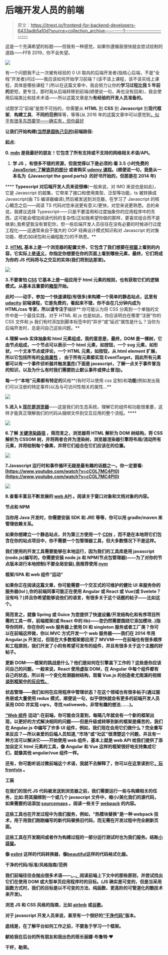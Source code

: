 # 后端开发人员的前端

> 原文：<https://itnext.io/frontend-for-backend-developers-6433adb5a10d?source=collection_archive---------1----------------------->

这是一个充满希望的标题——但我有一种感觉，如果你遵循我很快就会尝试绘制的道路——FFB 2019，你不会失望。

![](img/0a3b1786e375869749e6006576b7e61f.png)

有一个问题我不止一次被有经验的 0 UI 取向的后端开发者(指核心后端，不是“全栈”开发者)问过——我应该如何开始学习前端？(该不该上课程，该不该买线上课程，具体是哪些课程？)所以在这篇文章中，我会努力让你的**学习过程比我 5 年前的**更短，更专注，那时我从后端转移到前端(顺便说一句，再也没有回来)，我会使用后端类比和技术术语——所以这篇文章是为**有经验的开发人员准备的。**

试图学习“前端”是势不可挡的，你需要从 **HTML** 到 **CSS** 到 **Javascript** 到**现代框架**、**构建工具**、**不同的范例**等等，等等(从 2016 年的这篇文章中可以感觉到[，似乎有很多东西要学——确实有，但你最好](https://hackernoon.com/how-it-feels-to-learn-javascript-in-2016-d3a717dd577f)

**让我们开始构建[(当然是固执己见的)](https://github.com/kamranahmedse/developer-roadmap)前端路径:**

****起点:****

**0. [**mdn**](https://developer.mozilla.org/en-US/) 是我最好的朋友！它包含了所有支持或不支持的网络相关术语/API。**

1.  ****学 JS** ，有很多不错的资源，但我觉得以下是必须的:看 3.5 小时免费的 [**JavaScript:了解诡异的部分**](https://www.youtube.com/watch?v=Bv_5Zv5c-Ts) 或者购买 [udemy 课程](https://www.udemy.com/understand-javascript/)。(顺便说一句，我是从一本名为《Javascript the good parts》的好书开始的，但那是在 2014 年)**

**** **Typescript 对后端开发人员来说很棒**(一般来说，对 IMO 来说也是如此)，它是 Javascript 的超集，它带来了接口和使用类型、泛型等功能，ts 被转换成 Javascript(由 TS 编译器编译),然后被发送到浏览器，在学习了 Javascript 的核心概念之后——阅读 TS 代码对您来说更有意义/更快，对您来说更熟悉。总的来说，我建议选择 Typescript——只是不要滥用和过度抽象你的应用程序中的东西，这可能会增加阅读代码的复杂性(正如我希望你做的那样，更喜欢组合而不是继承),我希望我没有冒犯你，但一些后端开发人员往往在没有必要的时候进行过度工程化——这通常来自于强大的 OOP 经典设计模式知识和对 Javascript 的对象功能、模式(如闭包和元编程能力)的不熟悉。**

**2. [**HTML**](https://developer.mozilla.org/en-US/docs/Learn/HTML/Introduction_to_HTML) 基本上是一个浏览器的配置文件，它包含了我们想要在[视窗](https://www.w3schools.com/css/css_rwd_viewport.asp)上看到的内容，它实际上是[语义](https://www.w3schools.com/html/html5_semantic_elements.asp)，你指定你想要在你的页面上看到哪些元素，最终，它们将成为你的 JS 代码将与之交互的实体(我们将到达那里)。**

**![](img/1a9884299a20be26f8823efe8ad9db42.png)**

**3.不要害怕 [**CSS**](https://developer.mozilla.org/en-US/docs/Learn/CSS) 它基本上是一组应用于 html 元素的规则，也有获取它们的逻辑模式。从基本且重要的[箱型](https://developer.mozilla.org/en-US/docs/Learn/CSS/Introduction_to_CSS/Box_model)开始。**

**此时——**动手**，参加一个快速课程(有很多)来构建一个简单的静态站点，这里有 [udacity](https://www.udacity.com/course/front-end-web-developer-nanodegree--nd001) 前端课程，它是免费的，看起来不错，你不会在几分钟内成为 HTML/css 专家，所以请专注于**编排**:你可能认为将 CSS 分离到一个单独的文件中是一个最佳实践，对于 HTML 和 js 也是如此，你应该明白在哪里“注册”你的 CSS 文件和 js 我们有时添加到脚本标签中的“异步”或“延迟”属性是什么？当你为后端开发时，总是问自己这些问题。**

**4.理解 **web 实体抽象**和 html 元素组成，我的意思是，最终，DOM 是一棵树，它由节点组成，一个节点可以表示一个 html 元素，如按钮，一个 svg 元素，如形状，一个文本节点或评论，一个 HTML 元素，如按钮，从 html element 扩展，所以它包括所有的[**全局属性**](https://developer.mozilla.org/en-US/docs/Web/HTML/Global_attributes) ， 由于所有元素都实现 EventTarget，因此所有元素都可以有一个事件侦听器并触发[事件](https://developer.mozilla.org/en-US/docs/Web/Events)(下面是 javascript，了解一点关于事件冒泡的知识，以及为什么有时我们需要防止默认事件或停止冒泡)。**

**每一个“本地”元素都有特定的**风格**(有时可以使用 css 定制)和**功能**(例如发出我们可以注册的特定事件)以及与可访问性相关的属性...**

**![](img/c154bbcfb2497620f812b9189f8c9225.png)**

**5.进入 **k** [**现在是浏览器**](https://www.html5rocks.com/en/tutorials/internals/howbrowserswork/)**——这是我们的生态系统，理解它的组件和功能很重要，这样才能真正理解我们的代码从捆绑文件到交互应用的整个流程。****

****![](img/56792357ee225c55ba126e20ef635cf1.png)****

****6.了解 [**关键渲染路径**](https://developers.google.com/web/fundamentals/performance/critical-rendering-path/) ，简而言之，浏览器将 HTML 解析为 DOM 树结构，将 CSS 解析为 CSSOM 树，并将两者合并为渲染树，浏览器渲染器引擎将布局/流动所有元素，并将绘制每个像素，并将它们组合在它们应该在的位置。****

****![](img/d50b248d6af214a5f27a2be036382a74.png)****

****7.Javascript 运行时和事件循环无疑是最有趣的话题之一。你一定要看:[https://www.youtube.com/watch?v=cCOL7MC4Pl0](https://www.youtube.com/watch?v=cCOL7MC4Pl0)****

****![](img/3826aee6af0fb83defda5262c47c0e21.png)****

****8.查看丰富且不断发展的 [**web API**](https://developer.mozilla.org/en-US/docs/Web/API) 。阅读关于窗口对象和文档对象的内容。****

******节点和 NPM******

****当你用 Java 开发时，你需要安装 SDK 和 JRE 等等，你可以用 gradle/maven 来管理依赖关系。****

****如果你想建立一个静态站点，并为第三方使用一个 [CDN](https://www.cloudflare.com/learning/cdn/what-is-a-cdn/) ，而不是在本地将它们包含在你的站点项目中，你不需要一个包管理器工具，但大多数情况下不是这样。****

****我们使用的开发工具需要能够在本地运行，因为我们的工具库是用 javascript (node.js)编写的，你需要安装 node.js 和 NPM(节点包管理器)——为了对你的节点版本进行本地控制(不要全局安装),我推荐使用 [nvm](https://github.com/nvm-sh/nvm)****

******框架/SPA 和 web 组件“运动”******

****如果你正在阅读这篇文章，你可能需要一个交互式的可维护的健壮 UI 来服务你的服务器(lol ),你的前端同事可能正在使用 Angular 或 React 或 Vue(或 Svelete？没有吗？)并且你希望能够说他们的语言，有很多关于这个话题的帖子——比如这个。****

****简而言之，就像 Spring 或 Guice 为您提供了快速设置/开发结构化和有序项目所需的工具一样，前端框架(或 React 中的 lib)——您仍然需要围绕它添加模块..)指导你同样，你在你的 web 服务器上使用 DI 和 singleton 服务或者工厂类？你可以在前端这样做，你以 MVC 方式开发一个 web 服务器——我们在 2014 年用 Angular.js 开发过，但现在大多数框架都应用了 MVVM——在前端也有很多顺序和工程原则，我们开发了小的有希望可发布的组件，并且有很多关于这个主题的好帖子。****

****更新 DOM——框架的挑战是什么？他们是如何在引擎盖下工作的？这些是你应该问自己的问题，一般来说，React 使用虚拟 DOM，在 Angular 中每个组件都有自己的状态，所以有一个变化检测器树结构，观看 Vue.js 的创造者尤雨溪的视频[谈到框架中的反应性。](https://www.youtube.com/watch?v=r4pNEdIt_l4)****

****状态管理——我们如何在应用程序中管理状态？在这个领域也有很多帖子(通过服务层或大量使用 redux 模式，顺便说一句，似乎很快就会有更多的前端开发人员采用 DDD 并实现 cqrs，寻找 nativeweb，非常有趣的想法……)。****

****[**“Web 组件**](https://developers.google.com/web/fundamentals/web-components/customelements) 运动”:在前端，你可能会注意到，每隔几年就会有一个新的框架出现，以更好的方式解决相同的问题——但是升级或转移到新的框架是痛苦的，我们在 Angular.js 中编写了许多 UI 组件，例如，我们现在会用它们做什么？完全重写来反应？—所以亲爱的后端人员知道,“市场”或“社区”很清楚这个问题，并且有一种方法可以解决它——开始使用 web 组件，基本上就是 web API 给我们提供了添加自定义 html 元素的工具，像 Angular 和 Vue 这样的框架很好地支持集成它们，就像其他 angular/vue 组件一样。****

****还有，你可能听说过微前端这个术语，我就不去解释了，你可以在这里读到它[，玩](https://micro-frontends.org/) [frontyjs](https://github.com/frontyjs/fronty) 。****

******工装******

****在我们的现代 JS 代码被发送到浏览器之前，我们需要运行一些与构建相关的任务，比如:将其捆绑到一个或几个 javascript 文件中，缩小/美化我们的源代码，如果需要的话添加 [sourcemaps](https://survivejs.com/webpack/building/source-maps/) 。阅读一些关于 [webpack](https://webpack.js.org/) 的内容。****

****这些工具也在开发过程中为我们服务，例如，“热模块替换”是一种 webpack 技术，用于用我们刚刚编写的新代码替换旧代码，而无需在开发过程中完全刷新页面。****

****这些工具在开发期间或者作为构建过程的一部分运行测试时也为我们服务。结账[小袋鼠](https://wallabyjs.com/)。****

****像 [eslint](https://eslint.org/) 这样的代码转换器，像[beautiful](https://github.com/prettier/prettier)这样的代码格式化器。****

******干净的代码/标准/风格指南/范例******

****我们前端往往会抛出很多术语——[、](https://medium.com/javascript-scene/the-rise-and-fall-and-rise-of-functional-programming-composable-software-c2d91b424c8c)、[、](https://gist.github.com/staltz/868e7e9bc2a7b8c1f754)阅读前端上下文中的那些原则，并尝试找出它们在使用 DOM 或大型单页应用程序时的目标。(JS 确实是可变的，但是当采用函数方式时，我们的目标是以不可变的方法、纯函数、更高阶的可管道化的酷技术来开发)。****

****浏览 JS 和 CSS 风格的指南，比如 [airbnb](https://github.com/airbnb/javascript) 或[谷歌](https://google.github.io/styleguide/jsguide.html)。****

****对于 javascript 开发人员来说，甚至有一个很好的[“干净代码”](https://github.com/ryanmcdermott/clean-code-javascript#solid)版本。****

****底线是，在了解平台如何工作之前，不要急于学习一个框架。****

****献给我在后台的所有朋友和我出色的班长丽娜·布鲁特·❤****

****干杯，勒荣。****
